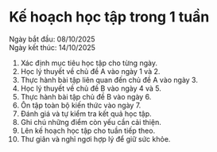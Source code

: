 # Kế hoạch học tập trong 1 tuần

Ngày bắt đầu: 08/10/2025  
Ngày kết thúc: 14/10/2025

1. Xác định mục tiêu học tập cho từng ngày.  
2. Học lý thuyết về chủ đề A vào ngày 1 và 2.  
3. Thực hành bài tập liên quan đến chủ đề A vào ngày 3.  
4. Học lý thuyết về chủ đề B vào ngày 4 và 5.  
5. Thực hành bài tập chủ đề B vào ngày 6.  
6. Ôn tập toàn bộ kiến thức vào ngày 7.  
7. Đánh giá và tự kiểm tra kết quả học tập.  
8. Ghi chú những điểm còn yếu cần cải thiện.  
9. Lên kế hoạch học tập cho tuần tiếp theo.  
10. Thư giãn và nghỉ ngơi hợp lý để giữ sức khỏe.
